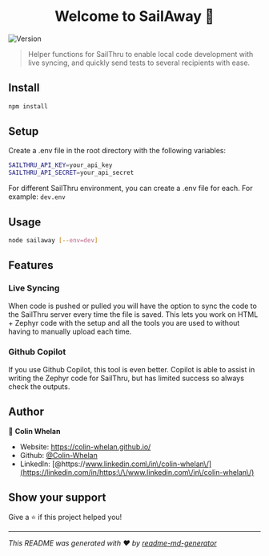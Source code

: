 <h1 align="center">Welcome to SailAway 👋</h1>
<p>
  <img alt="Version" src="https://img.shields.io/badge/version-1.0-blue.svg?cacheSeconds=2592000" />
</p>

> Helper functions for SailThru to enable local code development with live syncing, and quickly send tests to several recipients with ease.

## Install

```sh
npm install
```

## Setup
Create a .env file in the root directory with the following variables:
```sh
SAILTHRU_API_KEY=your_api_key
SAILTHRU_API_SECRET=your_api_secret
```

For different SailThru environment, you can create a .env file for each. For example: ```dev.env```

## Usage

```sh 
node sailaway [--env=dev]
```

## Features

### Live Syncing
When code is pushed or pulled you will have the option to sync the code to the SailThru server every time the file is saved. This lets you work on HTML + Zephyr code with the setup and all the tools you are used to without having to manually upload each time.

### Github Copilot 
If you use Github Copilot, this tool is even better. Copilot is able to assist in writing the Zephyr code for SailThru, but has limited success so always check the outputs.

## Author

👤 **Colin Whelan**

* Website: https://colin-whelan.github.io/
* Github: [@Colin-Whelan](https://github.com/Colin-Whelan)
* LinkedIn: [@https:\/\/www.linkedin.com\/in\/colin-whelan\/](https://linkedin.com/in/https:\/\/www.linkedin.com\/in\/colin-whelan\/)

## Show your support

Give a ⭐️ if this project helped you!

***
_This README was generated with ❤️ by [readme-md-generator](https://github.com/kefranabg/readme-md-generator)_